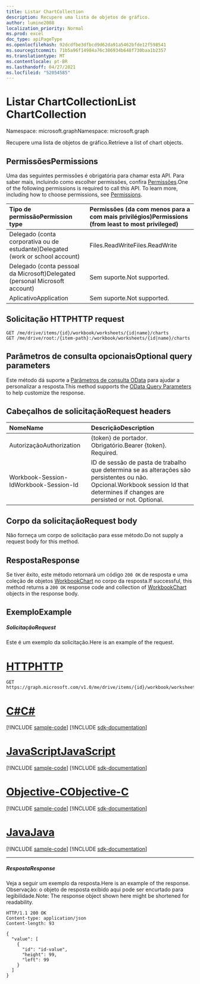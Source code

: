 ```yaml
---
title: Listar ChartCollection
description: Recupere uma lista de objetos de gráfico.
author: lumine2008
localization_priority: Normal
ms.prod: excel
doc_type: apiPageType
ms.openlocfilehash: 92dcdfbe3dfbcd9d62da91a5462bfde12f598541
ms.sourcegitcommit: 71b5a96f14984a76c386934b648f730baa1b2357
ms.translationtype: MT
ms.contentlocale: pt-BR
ms.lasthandoff: 04/27/2021
ms.locfileid: "52054585"
---
```

# <a name="list-chartcollection"></a><span data-ttu-id="c56c3-103">Listar ChartCollection</span><span class="sxs-lookup"><span data-stu-id="c56c3-103">List ChartCollection</span></span>

<span data-ttu-id="c56c3-104">Namespace: microsoft.graph</span><span class="sxs-lookup"><span data-stu-id="c56c3-104">Namespace: microsoft.graph</span></span>

<span data-ttu-id="c56c3-105">Recupere uma lista de objetos de gráfico.</span><span class="sxs-lookup"><span data-stu-id="c56c3-105">Retrieve a list of chart objects.</span></span>
## <a name="permissions"></a><span data-ttu-id="c56c3-106">Permissões</span><span class="sxs-lookup"><span data-stu-id="c56c3-106">Permissions</span></span>
<span data-ttu-id="c56c3-p101">Uma das seguintes permissões é obrigatória para chamar esta API. Para saber mais, incluindo como escolher permissões, confira [Permissões](/graph/permissions-reference).</span><span class="sxs-lookup"><span data-stu-id="c56c3-p101">One of the following permissions is required to call this API. To learn more, including how to choose permissions, see [Permissions](/graph/permissions-reference).</span></span>

|<span data-ttu-id="c56c3-109">Tipo de permissão</span><span class="sxs-lookup"><span data-stu-id="c56c3-109">Permission type</span></span>      | <span data-ttu-id="c56c3-110">Permissões (da com menos para a com mais privilégios)</span><span class="sxs-lookup"><span data-stu-id="c56c3-110">Permissions (from least to most privileged)</span></span>              |
|:--------------------|:---------------------------------------------------------|
|<span data-ttu-id="c56c3-111">Delegado (conta corporativa ou de estudante)</span><span class="sxs-lookup"><span data-stu-id="c56c3-111">Delegated (work or school account)</span></span> | <span data-ttu-id="c56c3-112">Files.ReadWrite</span><span class="sxs-lookup"><span data-stu-id="c56c3-112">Files.ReadWrite</span></span>    |
|<span data-ttu-id="c56c3-113">Delegado (conta pessoal da Microsoft)</span><span class="sxs-lookup"><span data-stu-id="c56c3-113">Delegated (personal Microsoft account)</span></span> | <span data-ttu-id="c56c3-114">Sem suporte.</span><span class="sxs-lookup"><span data-stu-id="c56c3-114">Not supported.</span></span>    |
|<span data-ttu-id="c56c3-115">Aplicativo</span><span class="sxs-lookup"><span data-stu-id="c56c3-115">Application</span></span> | <span data-ttu-id="c56c3-116">Sem suporte.</span><span class="sxs-lookup"><span data-stu-id="c56c3-116">Not supported.</span></span> |

## <a name="http-request"></a><span data-ttu-id="c56c3-117">Solicitação HTTP</span><span class="sxs-lookup"><span data-stu-id="c56c3-117">HTTP request</span></span>
<!-- { "blockType": "ignored" } -->
```http
GET /me/drive/items/{id}/workbook/worksheets/{id|name}/charts
GET /me/drive/root:/{item-path}:/workbook/worksheets/{id|name}/charts
```
## <a name="optional-query-parameters"></a><span data-ttu-id="c56c3-118">Parâmetros de consulta opcionais</span><span class="sxs-lookup"><span data-stu-id="c56c3-118">Optional query parameters</span></span>
<span data-ttu-id="c56c3-119">Este método dá suporte a [Parâmetros de consulta OData](/graph/query-parameters) para ajudar a personalizar a resposta.</span><span class="sxs-lookup"><span data-stu-id="c56c3-119">This method supports the [OData Query Parameters](/graph/query-parameters) to help customize the response.</span></span>

## <a name="request-headers"></a><span data-ttu-id="c56c3-120">Cabeçalhos de solicitação</span><span class="sxs-lookup"><span data-stu-id="c56c3-120">Request headers</span></span>
| <span data-ttu-id="c56c3-121">Nome</span><span class="sxs-lookup"><span data-stu-id="c56c3-121">Name</span></span>      |<span data-ttu-id="c56c3-122">Descrição</span><span class="sxs-lookup"><span data-stu-id="c56c3-122">Description</span></span>|
|:----------|:----------|
| <span data-ttu-id="c56c3-123">Autorização</span><span class="sxs-lookup"><span data-stu-id="c56c3-123">Authorization</span></span>  | <span data-ttu-id="c56c3-p102">{token} de portador. Obrigatório.</span><span class="sxs-lookup"><span data-stu-id="c56c3-p102">Bearer {token}. Required.</span></span> |
| <span data-ttu-id="c56c3-126">Workbook-Session-Id</span><span class="sxs-lookup"><span data-stu-id="c56c3-126">Workbook-Session-Id</span></span>  | <span data-ttu-id="c56c3-p103">ID de sessão de pasta de trabalho que determina se as alterações são persistentes ou não. Opcional.</span><span class="sxs-lookup"><span data-stu-id="c56c3-p103">Workbook session Id that determines if changes are persisted or not. Optional.</span></span>|

## <a name="request-body"></a><span data-ttu-id="c56c3-129">Corpo da solicitação</span><span class="sxs-lookup"><span data-stu-id="c56c3-129">Request body</span></span>
<span data-ttu-id="c56c3-130">Não forneça um corpo de solicitação para esse método.</span><span class="sxs-lookup"><span data-stu-id="c56c3-130">Do not supply a request body for this method.</span></span>

## <a name="response"></a><span data-ttu-id="c56c3-131">Resposta</span><span class="sxs-lookup"><span data-stu-id="c56c3-131">Response</span></span>

<span data-ttu-id="c56c3-132">Se tiver êxito, este método retornará um código `200 OK` de resposta e uma coleção de objetos [WorkbookChart](../resources/chart.md) no corpo da resposta.</span><span class="sxs-lookup"><span data-stu-id="c56c3-132">If successful, this method returns a `200 OK` response code and collection of [WorkbookChart](../resources/chart.md) objects in the response body.</span></span>
## <a name="example"></a><span data-ttu-id="c56c3-133">Exemplo</span><span class="sxs-lookup"><span data-stu-id="c56c3-133">Example</span></span>
##### <a name="request"></a><span data-ttu-id="c56c3-134">Solicitação</span><span class="sxs-lookup"><span data-stu-id="c56c3-134">Request</span></span>
<span data-ttu-id="c56c3-135">Este é um exemplo da solicitação.</span><span class="sxs-lookup"><span data-stu-id="c56c3-135">Here is an example of the request.</span></span>

# <a name="http"></a>[<span data-ttu-id="c56c3-136">HTTP</span><span class="sxs-lookup"><span data-stu-id="c56c3-136">HTTP</span></span>](#tab/http)
<!-- {
  "blockType": "request",
  "name": "get_chartcollection"
}-->
```msgraph-interactive
GET https://graph.microsoft.com/v1.0/me/drive/items/{id}/workbook/worksheets/{id|name}/charts
```
# <a name="c"></a>[<span data-ttu-id="c56c3-137">C#</span><span class="sxs-lookup"><span data-stu-id="c56c3-137">C#</span></span>](#tab/csharp)
[!INCLUDE [sample-code](../includes/snippets/csharp/get-chartcollection-csharp-snippets.md)]
[!INCLUDE [sdk-documentation](../includes/snippets/snippets-sdk-documentation-link.md)]

# <a name="javascript"></a>[<span data-ttu-id="c56c3-138">JavaScript</span><span class="sxs-lookup"><span data-stu-id="c56c3-138">JavaScript</span></span>](#tab/javascript)
[!INCLUDE [sample-code](../includes/snippets/javascript/get-chartcollection-javascript-snippets.md)]
[!INCLUDE [sdk-documentation](../includes/snippets/snippets-sdk-documentation-link.md)]

# <a name="objective-c"></a>[<span data-ttu-id="c56c3-139">Objective-C</span><span class="sxs-lookup"><span data-stu-id="c56c3-139">Objective-C</span></span>](#tab/objc)
[!INCLUDE [sample-code](../includes/snippets/objc/get-chartcollection-objc-snippets.md)]
[!INCLUDE [sdk-documentation](../includes/snippets/snippets-sdk-documentation-link.md)]

# <a name="java"></a>[<span data-ttu-id="c56c3-140">Java</span><span class="sxs-lookup"><span data-stu-id="c56c3-140">Java</span></span>](#tab/java)
[!INCLUDE [sample-code](../includes/snippets/java/get-chartcollection-java-snippets.md)]
[!INCLUDE [sdk-documentation](../includes/snippets/snippets-sdk-documentation-link.md)]

---

##### <a name="response"></a><span data-ttu-id="c56c3-141">Resposta</span><span class="sxs-lookup"><span data-stu-id="c56c3-141">Response</span></span>
<span data-ttu-id="c56c3-142">Veja a seguir um exemplo da resposta.</span><span class="sxs-lookup"><span data-stu-id="c56c3-142">Here is an example of the response.</span></span> <span data-ttu-id="c56c3-143">Observação: o objeto de resposta exibido aqui pode ser encurtado para legibilidade.</span><span class="sxs-lookup"><span data-stu-id="c56c3-143">Note: The response object shown here might be shortened for readability.</span></span>
<!-- {
  "blockType": "response",
  "truncated": true,
  "@odata.type": "microsoft.graph.workbookChart",
  "isCollection": true
} -->
```http
HTTP/1.1 200 OK
Content-type: application/json
Content-length: 93

{
  "value": [
    {
      "id": "id-value",
      "height": 99,
      "left": 99
    }
  ]
}
```

<!-- uuid: 8fcb5dbc-d5aa-4681-8e31-b001d5168d79
2015-10-25 14:57:30 UTC -->
<!-- {
  "type": "#page.annotation",
  "description": "List ChartCollection",
  "keywords": "",
  "section": "documentation",
  "tocPath": "",
  "suppressions": [
  ]
}-->
